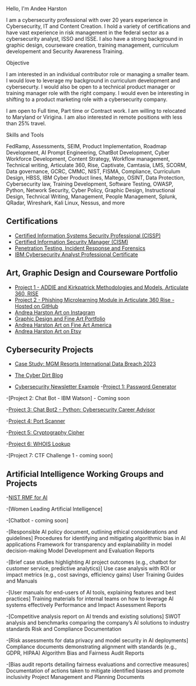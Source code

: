Hello, I'm Andee Harston

I am a cybersecurity professional with over 20 years experience in Cybersecurity, IT and Content Creation.  I hold a variety of certifications and have vast experience in risk management in the federal sector as a cybersecurity analyst, ISSO and ISSE. I also have a strong background in graphic design, courseware creation, training management, curriculum developement and Security Awareness Training. 

Objective

I am interested in an individual contributor role or managing a smaller team. I would love to leverage my background in curriculum development and cybersecurty. I would also be open to a technical product manager or training manager role with the right company. I would even be interesting in shifting to a product marketing role with a cybersecurity company.

I am open to Full time, Part time or Contract work. I am willing to relocated to Maryland or Virigina. I am also interested in remote positions with less than 25% travel.

Skills and Tools

FedRamp, Assessments, SEIM, Product Implementation, Roadmap Development, AI Prompt Engineering, ChatBot Development, Cyber Workforce Development, Content Strategy, Workflow management, Technical writing, Articulate 360, Rise, Captivate, Camtasia, LMS, SCORM, Data governance, GCRC, CMMC, NIST, FISMA, Compliance, Curriculum Design, HBSS, IBM Cyber Product lines, Maltego, OSINT, Data Protection, Cybersecurity law, Training Development, Software Testing, OWASP, Python, Network Security, Cyber Policy, Graphic Design, Instructional Design, Technical Writing, Management, People Management, Splunk, QRadar, Wireshark, Kali Linux, Nessus, and more

## Certifications
- [Certified Information Systems Security Professional (CISSP)](https://www.credly.com/badges/2db1fe0c-934a-4d3f-bed9-5200865350d4/public_url)
- [Certified Information Security Manager (CISM)](https://www.credly.com/earner/earned/badge/4d90dafb-8c17-4838-a8d6-ad675ddd5a57)
- [Penetration Testing, Incident Response and Forensics](https://www.credly.com/earner/earned/badge/0c90ec7f-b656-46c2-b817-da90131db57f)
- [IBM Cybersecurity Analyst Professional Certificate](https://www.credly.com/org/coursera/badge/ibm-cybersecurity-analyst-professional-certificate)
    
## Art, Graphic Design and Courseware Portfolio 
- [Project 1 - ADDIE and Kirkpatrick Methodologies and Models, Articulate 360, RISE](https://drive.google.com/drive/folders/1WQ_B5Eff0kTvIzIzRKzEQGl6S7CkBCPH?usp=sharing)
- [Project 2 - Phishing Microlearning Module in Articulate 360 Rise - Hosted on GitHub](https://celticgo.github.io/Microlearning/#/lessons/qp2yxHNVg9aw3zELyHXkBizHYKZOA1rU)
- [Andrea Harston Art on Instagram](www.instagram.com/andreaharstonart)
- [Graphic Design and Fine Art Portfolio](www.andreaharstonart.com)
- [Andrea Harston Art on Fine Art America](https://andrea-harston.pixels.com/)
- [Andrea Harston Art on Etsy](https://www.etsy.com/shop/AndreaHarstonArt)

## Cybersecurity Projects
- [Case Study: MGM Resorts International Data Breach 2023](https://coursera-assessments.s3.amazonaws.com/assessments/1728158672868/8430c725-a8c6-496b-bd51-292b4fc51b45/Case%20Study-%20MGM%20Data%20Breach%202023.pdf)
  
- [The Cyber Dirt Blog](https://thecyberdirt.substack.com/)
- [Cybersecurity Newsletter Example](https://github.com/celticgo/Microlearning/blob/gh-pages/cyber_newsletter.pdf)
 -[Project 1: Password Generator](https://github.com/celticgo/python/blob/main/passgen.py)
 
 -[Project 2: Chat Bot - IBM Watson] - Coming soon

 -[Project 3: Chat Bot2 - Python: Cybersecurity Career Advisor](https://github.com/celticgo/python/blob/main/chatbot.py)
 
 -[Project 4: Port Scanner](https://github.com/celticgo/python/blob/main/python-nmap.py)
 
 -[Project 5: Cryptography Cipher](https://github.com/celticgo/python/blob/main/python-cipher.py)
 
 -[Project 6: WHOIS Lookup](https://github.com/celticgo/python/blob/main/whois.py)

 -[Project 7: CTF Challenge 1 - coming soon]

 
 
 
## Artificial Intelligence Working Groups and Projects
-[NIST RMF for AI](https://www.nist.gov/itl/ai-risk-management-framework)

-[Women Leading Artificial Intelligence]

-[Chatbot - coming soon]

-[Responsible AI policy document, outlining ethical considerations and guidelines]
Procedures for identifying and mitigating algorithmic bias in AI applications
Framework for transparency and explainability in model decision-making
Model Development and Evaluation Reports

-[Brief case studies highlighting AI project outcomes (e.g., chatbot for customer service, predictive analytics)]
Use case analysis with ROI or impact metrics (e.g., cost savings, efficiency gains)
User Training Guides and Manuals

-[User manuals for end-users of AI tools, explaining features and best practices]
Training materials for internal teams on how to leverage AI systems effectively
Performance and Impact Assessment Reports

-[Competitive analysis report on AI trends and existing solutions]
SWOT analysis and benchmarks comparing the company’s AI solutions to industry standards
Risk and Compliance Documentation

-[Risk assessments for data privacy and model security in AI deployments]
Compliance documents demonstrating alignment with standards (e.g., GDPR, HIPAA)
Algorithm Bias and Fairness Audit Reports

-[Bias audit reports detailing fairness evaluations and corrective measures]
Documentation of actions taken to mitigate identified biases and promote inclusivity
Project Management and Planning Documents


